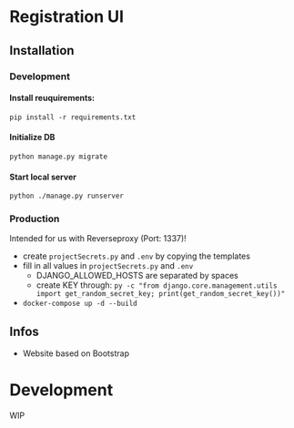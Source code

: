 # Registration UI
## Installation
### Development
#### Install reuquirements:
``` pip install -r requirements.txt ```

#### Initialize DB
``` python manage.py migrate ```

#### Start local server
``` python ./manage.py runserver ```

### Production
Intended for us with Reverseproxy (Port: 1337)!
- create `projectSecrets.py` and `.env` by copying the templates 
- fill in all values in `projectSecrets.py` and `.env`
    - DJANGO_ALLOWED_HOSTS are separated by spaces
    - create KEY through: ```py -c "from django.core.management.utils import get_random_secret_key; print(get_random_secret_key())"``` 
- ``` docker-compose up -d --build ```


## Infos
- Website based on Bootstrap


# Development
WIP



